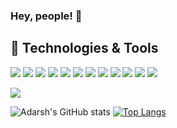 ### Hey, people! 👋

<!--
**Adarsh-g-s/Adarsh-g-s** is a ✨ _special_ ✨ repository because its `README.md` (this file) appears on your GitHub profile.

Here are some ideas to get you started:

- 🔭 I’m currently working on ...
- 🌱 I’m currently learning ...
- 👯 I’m looking to collaborate on ...
- 🤔 I’m looking for help with ...
- 💬 Ask me about ...
- 📫 How to reach me: ...
- 😄 Pronouns: ...
- ⚡ Fun fact: ...
-->

<!-- [![Adarsh's GitHub stats](https://github-readme-stats.vercel.app/api?username=Adarsh-g-s)](https://github.com/Adarsh-g-s/github-readme-stats) -->
## 🔧 Technologies & Tools
![](https://img.shields.io/badge/OS-Linux-informational?style=flat&logo=linux&logoColor=white&color=2bbc8a)
![](https://img.shields.io/badge/OS-Windows-informational?style=flat&logo=windows&logoColor=white&color=2bbc8a)
![](https://img.shields.io/badge/Editor-Eclipse-informational?style=flat&logo=eclipse&logoColor=white&color=2bbc8a)
![](https://img.shields.io/badge/Editor-Pycharm-informational?style=flat&logo=pycharm&logoColor=white&color=2bbc8a)
![](https://img.shields.io/badge/Editor-Jupyter-informational?style=flat&logo=jupyter&logoColor=white&color=2bbc8a)
![](https://img.shields.io/badge/Editor-Visualstudio-informational?style=flat&logo=visual-studio&logoColor=white&color=2bbc8a)
![](https://img.shields.io/badge/Code-Python-informational?style=flat&logo=python&logoColor=white&color=2bbc8a)
![](https://img.shields.io/badge/Code-JavaScript-informational?style=flat&logo=javascript&logoColor=white&color=2bbc8a)
![](https://img.shields.io/badge/Code-Java-informational?style=flat&logo=java&logoColor=white&color=2bbc8a)
![](https://img.shields.io/badge/Code-R-informational?style=flat&logo=r&logoColor=white&color=2bbc8a)
![](https://img.shields.io/badge/Code-Csharp-informational?style=flat&logo=c#&logoColor=white&color=2bbc8a)
![](https://img.shields.io/badge/Code-JavaFX-informational?style=flat&logo=java-fx&logoColor=white&color=2bbc8a)
<!--  ![](https://img.shields.io/badge/Code-Vue-informational?style=flat&logo=vue.js&logoColor=white&color=2bbc8a)
![](https://img.shields.io/badge/Shell-Bash-informational?style=flat&logo=gnu-bash&logoColor=white&color=2bbc8a)
![](https://img.shields.io/badge/Tools-PostgreSQL-informational?style=flat&logo=postgresql&logoColor=white&color=2bbc8a) -->
![](https://img.shields.io/badge/Tools-Docker-informational?style=flat&logo=docker&logoColor=white&color=2bbc8a)
<!--![](https://img.shields.io/badge/Tools-Kubernetes-informational?style=flat&logo=kubernetes&logoColor=white&color=2bbc8a)
![](https://img.shields.io/badge/Tools-Red_Hat_OpenShift-informational?style=flat&logo=red-hat-open-shift&logoColor=white&color=2bbc8a)
![](https://img.shields.io/badge/Cloud-Digital_Ocean-informational?style=flat&logo=digitalocean&logoColor=white&color=2bbc8a) -->

![Adarsh's GitHub stats](https://github-readme-stats.vercel.app/api?username=Adarsh-g-s&count_private=true&show_icons=true&theme=radical&hide=contribs,stars) [![Top Langs](https://github-readme-stats.vercel.app/api/top-langs/?username=Adarsh-g-s&langs_count=10&layout=compact)](https://github.com/Adarsh-g-s/github-readme-stats)

<!-- [![Top Langs](https://github-readme-stats.vercel.app/api/top-langs/?username=Adarsh-g-s&layout=compact)](https://github.com/Adarsh-g-s/github-readme-stats) -->



<!--  [![Top Langs](https://github-readme-stats.vercel.app/api/top-langs/?username=Adarsh-g-s&count_private=true)](https://github.com/Adarsh-g-s/github-readme-stats) -->


<!-- ![](https://img.shields.io/badge/<OS>-<Windows>-informational?style=flat&logo=<LOGO_NAME>&logoColor=white&color=2bbc8a)  -->
